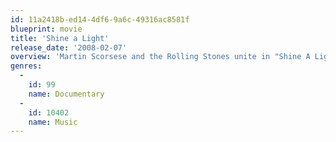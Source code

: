 ```yaml
---
id: 11a2418b-ed14-4df6-9a6c-49316ac8581f
blueprint: movie
title: 'Shine a Light'
release_date: '2008-02-07'
overview: 'Martin Scorsese and the Rolling Stones unite in "Shine A Light," a look at The Rolling Stones." Scorsese filmed the Stones over a two-day period at the intimate Beacon Theater in New York City in fall 2006. Cinematographers capture the raw energy of the legendary band.'
genres:
  -
    id: 99
    name: Documentary
  -
    id: 10402
    name: Music
---
```


